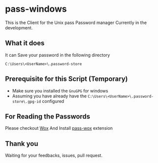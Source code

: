 # pass-windows

This is the Client for the Unix pass Password manager Currently in the development.

## What it does

It can Save your password in the following directory

```
C:\Users\<UserName>\.password-store
```

## Prerequisite for this Script (Temporary)

* Make sure you installed the `GnuGPG` for windows 
* Assuming you have already have the `C:\Users\<UserName>\.password-store\.gpg-id` configured

## For Reading the Passwords

Please checkout [Wox](https://github.com/Wox-launcher/Wox/releases/tag/v1.4.1196)
And Install [pass-wox](https://github.com/nikilson/pass-wox) extension

## Thank you
Waiting for your feedbacks, issues, pull request.
